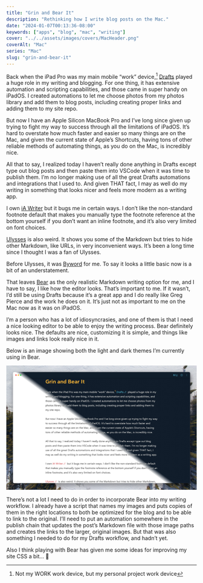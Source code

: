 ```yaml
---
title: "Grin and Bear It"
description: "Rethinking how I write blog posts on the Mac."
date: "2024-01-07T00:13:36-08:00"
keywords: ["apps", "blog", "mac", "writing"]
cover: "../../assets/images/covers/MacHeader.png"
coverAlt: "Mac"
series: "Mac"
slug: "grin-and-bear-it"
---
```


Back when the iPad Pro was my main mobile “work” device,[^1] [Drafts](https://getdrafts.com) played a huge role in my writing and blogging. For one thing, it has extensive automation and scripting capabilities, and those came in super handy on iPadOS. I created automations to let me choose photos from my photos library and add them to blog posts, including creating proper links and adding them to my site repo.

But now I have an Apple Silicon MacBook Pro and I’ve long since given up trying to fight my way to success through all the limitations of iPadOS. It’s hard to overstate how much faster and easier so many things are on the Mac, and given the current state of Apple’s Shortcuts, having tons of other reliable methods of automating things, as you do on the Mac, is incredibly nice.

All that to say, I realized today I haven’t really done anything in Drafts except type out blog posts and then paste them into VSCode when it was time to publish them. I’m no longer making use of all the great Drafts automations and integrations that I used to. And given THAT fact, I may as well do my writing in something that looks nicer and feels more modern as a writing app.

I own [iA Writer](https://ia.net/writer) but it bugs me in certain ways. I don’t like the non-standard footnote default that makes you manually type the footnote reference at the bottom yourself if you don’t want an inline footnote, and it’s also very limited on font choices.

[Ulysses](https://ulysses.app) is also weird. It shows you some of the Markdown but tries to hide other Markdown, like URLs, in very inconvenient ways. It’s been a long time since I thought I was a fan of Ulysses.

Before Ulysses, it was [Byword](https://www.bywordapp.com) for me. To say it looks a little basic now is a bit of an understatement.

That leaves [Bear](https://bear.app) as the only realistic Markdown writing option for me, and I have to say, I like how the editor looks. That’s important to me. If it wasn’t, I’d still be using Drafts because it’s a great app and I do really like Greg Pierce and the work he does on it. It’s just not as important to me on the Mac now as it was on iPadOS.

I’m a person who has a lot of idiosyncrasies, and one of them is that I need a nice looking editor to be able to enjoy the writing process. Bear definitely looks nice. The defaults are nice, customizing it is simple, and things like images and links look really nice in it.

Below is an image showing both the light and dark themes I’m currently using in Bear.

[![My Bear dark and light themes](../../assets/images/posts/BearLightAndDarkThemes-B3E5EF91-274E-4913-92C8-72B9B789A76A.png)](/images/posts/BearLightAndDarkThemes-B3E5EF91-274E-4913-92C8-72B9B789A76A.jpg)

There’s not a lot I need to do in order to incorporate Bear into my writing workflow. I already have a script that names my images and puts copies of them in the right locations to both be optimized for the blog and to be able to link to the original. I’ll need to put an automation somewhere in the publish chain that updates the post’s Markdown file with those image paths and creates the links to the larger, original images. But that was also something I needed to do for my Drafts workflow, and hadn’t yet.

Also I think playing with Bear has given me some ideas for improving my site CSS a bit… 🤔

[^1]: Not my WORK work device, but my personal project work device
